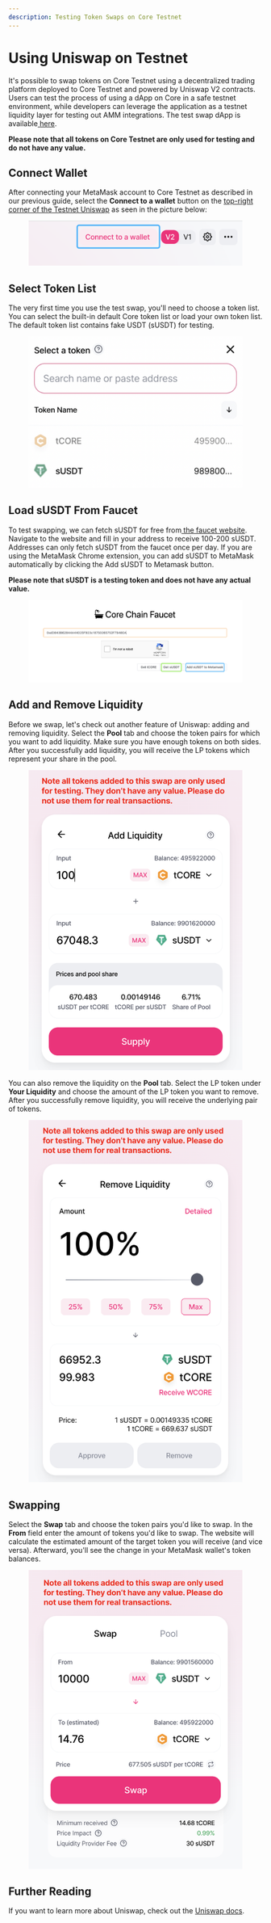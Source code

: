```yaml
---
description: Testing Token Swaps on Core Testnet
---
```


# Using Uniswap on Testnet

It's possible to swap tokens on Core Testnet using a decentralized trading platform deployed to Core Testnet and powered by Uniswap V2 contracts. Users can test the process of using a dApp on Core in a safe testnet environment, while developers can leverage the application as a testnet liquidity layer for testing out AMM integrations. The test swap dApp is available[ here](https://swap.test.btcs.network/#/swap).

**Please note that all tokens on Core Testnet are only used for testing and do not have any value.**

## Connect Wallet

After connecting your MetaMask account to Core Testnet as described in our previous guide, select the **Connect to a wallet** button on the [top-right corner of the Testnet Uniswap](https://swap.test.btcs.network/#/swap) as seen in the picture below:

<figure><img src="../../.gitbook/assets/image (20).png" alt=""><figcaption></figcaption></figure>

## Select Token List

The very first time you use the test swap, you'll need to choose a token list. You can select the built-in default Core token list or load your own token list. The default token list contains fake USDT (sUSDT) for testing.

<figure><img src="../../.gitbook/assets/Screen Shot 2023-08-14 at 4.55.56 PM.png" alt=""><figcaption></figcaption></figure>

## Load sUSDT From Faucet

To test swapping, we can fetch sUSDT for free from[ the faucet website](https://scan.test.btcs.network/faucet). Navigate to the website and fill in your address to receive 100-200 sUSDT. Addresses can only fetch sUSDT from the faucet once per day. If you are using the MetaMask Chrome extension, you can add sUSDT to MetaMask automatically by clicking the Add sUSDT to Metamask button.

**Please note that sUSDT is a testing token and does not have any actual value.**

<figure><img src="../../.gitbook/assets/image (38).png" alt=""><figcaption></figcaption></figure>

## Add and Remove Liquidity

Before we swap, let's check out another feature of Uniswap: adding and removing liquidity. Select the **Pool** tab and choose the token pairs for which you want to add liquidity. Make sure you have enough tokens on both sides. After you successfully add liquidity, you will receive the LP tokens which represent your share in the pool.

<figure><img src="../../.gitbook/assets/image (56).png" alt=""><figcaption></figcaption></figure>

You can also remove the liquidity on the **Pool** tab. Select the LP token under **Your Liquidity** and choose the amount of the LP token you want to remove. After you successfully remove liquidity, you will receive the underlying pair of tokens.

<figure><img src="../../.gitbook/assets/image (54).png" alt=""><figcaption></figcaption></figure>

## Swapping

Select the **Swap** tab and choose the token pairs you'd like to swap. In the **From** field enter the amount of tokens you'd like to swap. The website will calculate the estimated amount of the target token you will receive (and vice versa). Afterward, you'll see the change in your MetaMask wallet's token balances.

<figure><img src="../../.gitbook/assets/image (33).png" alt=""><figcaption></figcaption></figure>

## Further Reading

If you want to learn more about Uniswap, check out the [Uniswap docs](https://docs.uniswap.org/protocol/V2/introduction).
